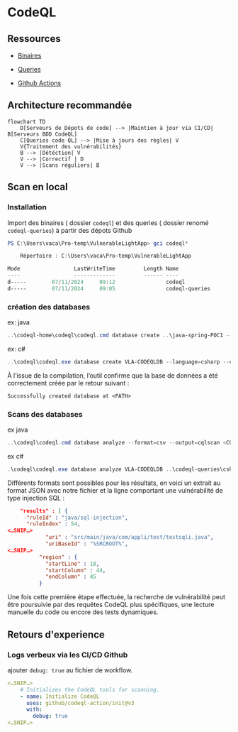 # CodeQL


## Ressources

* [Binaires](https://github.com/github/codeql-cli-binaries)

* [Queries](https://github.com/github/codeql)

* [Github Actions](https://github.com/github/codeql-action)


## Architecture recommandée

```mermaid
flowchart TD
    D[Serveurs de Dépots de code] --> |Maintien à jour via CI/CD| B[Serveurs BDD CodeQL]
    C[Queries code QL] --> |Mise à jours des règles| V 
    V{Traitement des vulnérabilités}
    B --> |Détéction| V
    V --> |Correctif | D
    V --> |Scans réguliers| B 
```

## Scan en local

### Installation

Import des binaires ( dossier `codeql`) et des queries ( dossier renomé `codeql-queries`) à partir des dépots Github

```Powershell
PS C:\Users\vaca\Pro-temp\VulnerableLightApp> gci codeql*

    Répertoire : C:\Users\vaca\Pro-temp\VulnerableLightApp

Mode                 LastWriteTime         Length Name
----                 -------------         ------ ----
d-----        07/11/2024     09:12                codeql
d-----        07/11/2024     09:05                codeql-queries
```

### création des databases

ex: java

```PowerShell
..\codeql-home\codeql\codeql.cmd database create ..\java-spring-POC1 --language=java
```

ex: c#

```PowerShell
..\codeql\codeql.exe database create VLA-CODEQLDB --language=csharp --command='dotnet build /t:rebuild'
```

À l’issue de la compilation, l’outil confirme que la base de données a été correctement créée par le retour suivant :

```txt
Successfully created database at <PATH>
```

### Scans des databases

ex java

```PowerShell
..\codeql\codeql.cmd database analyze --format=csv --output=cqlscan <CODEQL-database> "..\codeql-queries\java\ql\src\codeql-suites\java-security-extended.qls"
```

ex c#

```PowerShell
.\codeql\codeql.exe database analyze VLA-CODEQLDB ..\codeql-queries\csharp\ql\src\codeql-suites\csharp-security-extended.qls --format=csv --output=CodeQL-result.csv --ram=8000
```


Différents formats sont possibles pour les résultats, en voici un extrait au format JSON avec notre fichier et la ligne comportant une vulnérabilité de type injection SQL :

```json
    "results" : [ {
      "ruleId" : "java/sql-injection",
      "ruleIndex" : 54,
<…SNIP…>
            "uri" : "src/main/java/com/appli/test/testsqli.java",
            "uriBaseId" : "%SRCROOT%",
<…SNIP…>
          "region" : {
            "startLine" : 18,
            "startColumn" : 44,
            "endColumn" : 45
          }
```

Une fois cette première étape effectuée, la recherche de vulnérabilité peut être poursuivie par des requêtes CodeQL plus spécifiques, une lecture manuelle du code ou encore des tests dynamiques.


## Retours d'experience

### Logs verbeux via les CI/CD Github

ajouter `debug: true` au fichier de workflow.

```yml
<…SNIP…>
    # Initializes the CodeQL tools for scanning.
    - name: Initialize CodeQL
      uses: github/codeql-action/init@v3
      with:
        debug: true
<…SNIP…>
```
